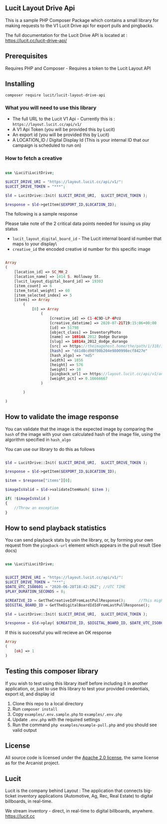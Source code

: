 ## Lucit Layout Drive Api

This is a sample PHP Composer Package which contains a small library for making requests to the V1 Lucit Drive api for export pulls and pingbacks.

The full documentation for the Lucit Drive API is located at : https://lucit.cc/lucit-drive-api/

## Prerequisites
Requires PHP and Composer - Requires a token to the Lucit Layout API 


## Installing

```
composer require lucit/lucit-layout-drive-api
````

### What you will need to use this library
- The full URL to the Lucit V1 Api - Currently this is : `https://layout.lucit.cc/api/v1/`
- A V1 Api Token (you will be provided this by Lucit)
- An export id (you will be provided this by Lucit)
- A LOCATION_ID / Digital Display Id (This is your internal ID that our campaign is scheduled to run on)

### How to fetch a creative

```php

use \Lucit\LucitDrive;

$LUCIT_DRIVE_URI = "https://layout.lucit.cc/api/v1/":
$LUCIT_DRIVE_TOKEN = "***";

$ld = LucitDrive::Init( $LUCIT_DRIVE_URI,  $LUCIT_DRIVE_TOKEN );

$response = $ld->getItem($EXPORT_ID,$LOCATION_ID);


```

The following is a sample response

Please take note of the 2 critical data points needed for issuing us play status

- `lucit_layout_digital_board_id` - The Lucit internal board id number that maps to your display\
- `creative_id` the encoded creative id number for this specific image

```php

Array
(
    [location_id] => SC_MH_2
    [location_name] => 1414 S. Holloway St.
    [lucit_layout_digital_board_id] => 19303
    [item_count] => 6
    [item_total_weight] => 60
    [item_selected_index] => 5
    [items] => Array
        (
            [0] => Array
                (
                    [creative_id] => C1-4C9D-LP-4PcU
                    [creative_datetime] => 2020-07-21T19:15:06+00:00
                    [id] => 51798
                    [object_class] => InventoryPhoto
                    [name] => 16914A 2012 Dodge Durango
                    [slug] => 16914a_2012_dodge_durango
                    [src] => https://theimagehost.home/the/path/1/318/img_5f13398aad2d4_d755bcb77855ce7ef665.png
                    [hash] => "d41d8cd98f00b204e9800998ecf8427e"
                    [hash_algo] => "md5"
                    [width] => 1856
                    [height] => 576
                    [weight] => 10
                    [pingback_url] => https://layout.lucit.cc/api/v1/analytics/track/lucit-drive-play/?creative_id=C1-4C9D-LP-4PcU&lucit_layout_digital_board_id=19303&play_datetime=${PLAY_DATETIME_UTC}&play_duration=${PLAY_DURATION_SECONDS}&api_token=${API_TOKEN}
                    [weight_pct] => 0.16666667
                )

        )

)


```


## How to validate the image response

You can validate that the image is the expected image by comparing the `hash` of the image with your own calculated hash of the image file, using the algorithm specified in `hash_algo`

You can use our library to do this as follows

```php

$ld = LucitDrive::Init( $LUCIT_DRIVE_URI,  $LUCIT_DRIVE_TOKEN );

$response = $ld->getItem($EXPORT_ID,$LOCATION_ID);

$item = $response["items"][0];

$imageIsValid = $ld->validateItemHash( $item );

if( !$imageIsValid )
{
    //Throw an exception
}

```



## How to send playback statistics

You can send playback stats by usin the library, or, by forming your own request from the `pingback-url` element which appears in the pull result (See docs)

```php

use \Lucit\LucitDrive;


$LUCIT_DRIVE_URI = "https://layout.lucit.cc/api/v1/":
$LUCIT_DRIVE_TOKEN = "***";
$DATE_UTC_ISO8601 = "2020-06-28T18:42:26Z"; //UTC TIME
$PLAY_DURATION_SECONDS = 8;

$CREATIVE_ID = GetTheCreativeIdFromLastPullResponse();      //This might be like `C1-4C94-IP-4Cu4`   `creative_id`
$DIGITAL_BOARD_ID = GetTheDigitalBoardIdIdFromLastPullResponse();      //This might be like `12345`  `lucit_layout_digital_board_id`

$ld = LucitDrive::Init( $LUCIT_DRIVE_URI,  $LUCIT_DRIVE_TOKEN );

$response = $ld->play( $CREATIVE_ID, $DIGITAL_BOARD_ID, $DATE_UTC_ISO8601, $PLAY_DURATION_SECONDS);


```

If this is successful you will recieve an OK response

```php
Array
(
    [ok] => 1
)

```


## Testing this composer library
If you wish to test using this library itself before including it in another application, or, just to use this library to test your provided credentials, export id, and display id

1.  Clone this repo to a local directory
2.  Run `composer install`
3.  Copy `examples/.env.sample.php` to `examples/.env.php`
4.  Update `.env.php` with the required settings
5.  Run the command `php examples/example-pull.php` and you should see valid output



## License
All source code is licensed under the [Apache 2.0 license](LICENSE), the same license as for the Arcanist project.

## Lucit
Lucit is the company behind Layout : The application that connects big-ticket inventory applications (Automotive, Ag, Rec, Real Estate) to digital billboards, in real-time.

We stream inventory - direct, in real-time to digital billboards, anywhere. https://lucit.cc
